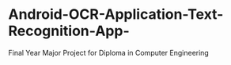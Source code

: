 # Android-OCR-Application-Text-Recognition-App-
Final Year Major Project for Diploma in Computer Engineering
